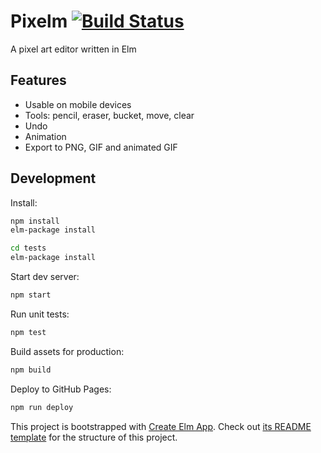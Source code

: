 # Pixelm [![Build Status](https://travis-ci.org/shuhei/pixelm.svg?branch=master)](https://travis-ci.org/shuhei/pixelm)

A pixel art editor written in Elm

## Features

- Usable on mobile devices
- Tools: pencil, eraser, bucket, move, clear
- Undo
- Animation
- Export to PNG, GIF and animated GIF

## Development

Install:

```sh
npm install
elm-package install

cd tests
elm-package install
```

Start dev server:

```sh
npm start
```

Run unit tests:

```sh
npm test
```

Build assets for production:

```sh
npm build
```

Deploy to GitHub Pages:

```sh
npm run deploy
```

This project is bootstrapped with [Create Elm App](https://github.com/halfzebra/create-elm-app). Check out [its README template](https://github.com/halfzebra/create-elm-app/blob/master/template/README.md) for the structure of this project.
